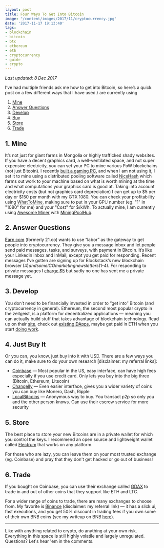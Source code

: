 ```yaml
---
layout: post
title: Four Ways To Get Into Bitcoin
image: "/content/images/2017/11/cryptocurrency.jpg"
date: '2017-11-17 19:13:40'
tags:
- blockchain
- bitcoin
- btc
- ethereum
- eth
- cryptocurrency
- guide
- crypto
---
```


_Last updated: 8 Dec 2017_

I’ve had multiple friends ask me how to get into Bitcoin, so here’s a quick post on a few different ways that I have used / are currently using.

1. [Mine](#1mine)
2. [Answer Questions](#2answerquestions)
3. [Develop](#3develop)
4. [Buy](#4buy)
5. [Store](#5store)
6. [Trade](#6trade)

## 1. Mine
It’s not just for giant farms in Mongolia or highly trafficked shady websites. If you have a decent graphics card, a well-ventilated space, and not super expensive electricity, you can set your PC to mine various PoW blockchains (not just Bitcoin). I recently [built a gaming PC](https://tonyy.in/building-a-ryzen-gaming-rig/), and when I am not using it, I set it to mine using a distributed pooling software called [NiceHash](https://www.nicehash.com) which farms out work to your machine based on what is worth mining at the time and what computations your graphics card is good at. Taking into account electricity costs (but not graphics card depreciation) I can get up to $5 per day or $150 per month with my GTX 1080. You can check your profitability using [WhatToMine](http://whattomine.com/coins), making sure to put in your GPU number (eg. "1" in "1080" for me) and your "Cost" for $/kWh. To actually mine, I am currently using [Awesome Miner](http://awesomeminer.com/) with [MiningPoolHub](https://miningpoolhub.com).

## 2. Answer Questions
[Earn.com](https://earn.com) (formerly 21.co) wants to use “labor” as the gateway to get people into cryptocurrency. They give you a message inbox and let people send paid messages, tasks, and surveys, with payment in Bitcoin. It’s like your Linkedin inbox and InMail, except you get paid for responding. Recent messages I’ve gotten are signing up for Blockstack’s new blockchain browser ($4) and some ICO marketing newsletters ($1-4). For responding to private messages I [charge $5](https://earn.com/aeto/) but sadly no one has sent me a private message yet.

## 3. Develop
You don’t need to be financially invested in order to “get into” Bitcoin (and cryptocurrency in general). Ethereum, the second most popular crypto in the zeitgeist, is a platform for decentralized applications — meaning you can actually build stuff that takes advantage of blockchain technology. Read up on their [site](https://ethereum.org/), check out [existing DApps](https://www.stateofthedapps.com/), maybe get paid in ETH when you start [doing work](https://ethlance.com).

## 4. Just Buy It
Or you can, you know, just buy into it with USD. There are a few ways you can do it, make sure to do your own research [disclaimer: my referral links]:

* [Coinbase](https://www.coinbase.com/join/527af8b8e59746fe9c00003f) — Most popular in the US, easy interface, can have high fees especially if you use credit card. Only lets you buy into the big three (Bitcoin, Ethereum, Litecoin)
* [Changelly](https://changelly.com/?ref_id=e1ded0b56c99) — Even easier interface, gives you a wider variety of coins you can buy like Monero, Dash, Ripple
* [LocalBitcoins](https://localbitcoins.com/country/US?ch=e7d7) — Anonymous way to buy. You transact p2p so only you and the other person knows. Can use their escrow service for more security

## 5. Store
The best place to store your new Bitcoins are in a private wallet for which you control the keys. I recommend an open source and lightweight wallet called [Electrum](https://electrum.org/) that works on any platform.

For those who are lazy, you can leave them on your most trusted exchange (eg. Coinbase) and pray that they don't get hacked or go out of business!

## 6. Trade
If you bought on Coinbase, you can use their exchange called [GDAX](https://www.gdax.com/) to trade in and out of other coins that they support like ETH and LTC.

For a wider range of coins to trade, there are many exchanges to choose from. My favorite is [Binance](https://www.binance.com/?ref=10138930) (disclaimer: my referral link) — it has a slick ui, fast executions, and you get 50% discount in trading fees if you own some of their own BNB coins (see my writeup on BNB [here](https://tonyy.in/guide-to-buying-binance-coins-bnb/)).

---

Like with anything related to crypto, do anything at your own risk. Everything in this space is still highly volatile and largely unregulated. Questions? Let's hear 'em in the comments.